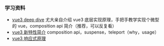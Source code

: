 ### 学习资料

- [vue3 deep dive](https://www.bilibili.com/video/BV1rC4y187Vw?p=5) 尤大亲自介绍 vue3 底层实现原理，手把手教学实现个微型的 vue，composition api 简介（推荐，可以反复看）
- [vue3 新特性简介](https://www.bilibili.com/video/BV12k4y1y75T/?spm_id_from=333.788.videocard.2) composition api，suspense，teleport（why，usage）
- [vue3 响应式原理](https://www.bilibili.com/video/BV1SZ4y1x7a9/?spm_id_from=333.788.videocard.4)
